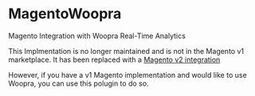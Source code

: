 MagentoWoopra
=============

Magento Integration with Woopra Real-Time Analytics

This Implmentation is no longer maintained and is not in the Magento v1
 marketplace.  It has been replaced with a [Magento v2 integration](https://marketplace.magento.com/woopra-analytics-m2.html)
 
 However, if you have a v1 Magento implementation and would like to use Woopra, you can use this polugin to do so.
 
 
